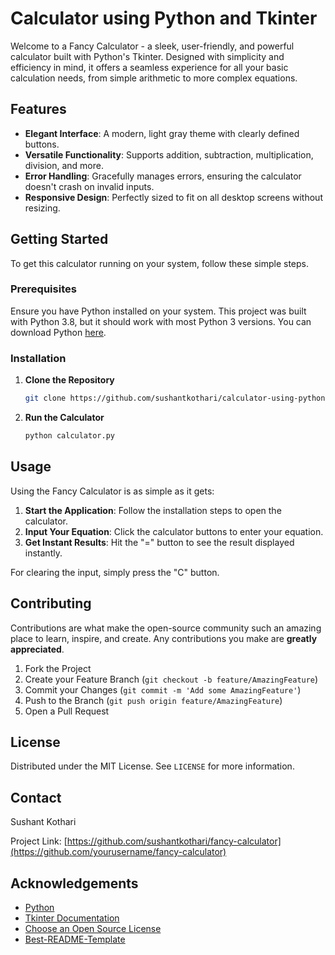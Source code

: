 # Calculator using Python and Tkinter

Welcome to a Fancy Calculator - a sleek, user-friendly, and powerful calculator built with Python's Tkinter. Designed with simplicity and efficiency in mind, it offers a seamless experience for all your basic calculation needs, from simple arithmetic to more complex equations.

## Features

- **Elegant Interface**: A modern, light gray theme with clearly defined buttons.
- **Versatile Functionality**: Supports addition, subtraction, multiplication, division, and more.
- **Error Handling**: Gracefully manages errors, ensuring the calculator doesn't crash on invalid inputs.
- **Responsive Design**: Perfectly sized to fit on all desktop screens without resizing.

## Getting Started

To get this calculator running on your system, follow these simple steps.

### Prerequisites

Ensure you have Python installed on your system. This project was built with Python 3.8, but it should work with most Python 3 versions. You can download Python [here](https://www.python.org/downloads/).

### Installation

1. **Clone the Repository**

    ```bash
    git clone https://github.com/sushantkothari/calculator-using-python-and-tkinter.git
    ```

2. **Run the Calculator**

    ```bash
    python calculator.py
    ```

## Usage

Using the Fancy Calculator is as simple as it gets:

1. **Start the Application**: Follow the installation steps to open the calculator.
2. **Input Your Equation**: Click the calculator buttons to enter your equation.
3. **Get Instant Results**: Hit the "=" button to see the result displayed instantly.

For clearing the input, simply press the "C" button.

## Contributing

Contributions are what make the open-source community such an amazing place to learn, inspire, and create. Any contributions you make are **greatly appreciated**.

1. Fork the Project
2. Create your Feature Branch (`git checkout -b feature/AmazingFeature`)
3. Commit your Changes (`git commit -m 'Add some AmazingFeature'`)
4. Push to the Branch (`git push origin feature/AmazingFeature`)
5. Open a Pull Request

## License

Distributed under the MIT License. See `LICENSE` for more information.

## Contact

Sushant Kothari

Project Link: [https://github.com/sushantkothari/fancy-calculator](https://github.com/yourusername/fancy-calculator)

## Acknowledgements

- [Python](https://python.org/)
- [Tkinter Documentation](https://docs.python.org/3/library/tkinter.html)
- [Choose an Open Source License](https://choosealicense.com)
- [Best-README-Template](https://github.com/othneildrew/Best-README-Template)
